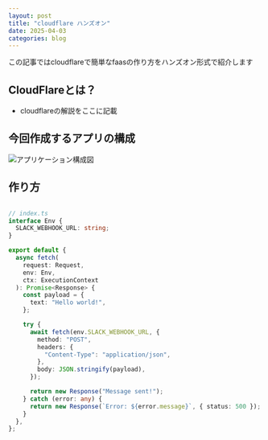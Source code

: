 ```yaml
---
layout: post
title: "cloudflare ハンズオン"
date: 2025-04-03
categories: blog
---
```


この記事ではcloudflareで簡単なfaasの作り方をハンズオン形式で紹介します

## CloudFlareとは？

- cloudflareの解説をここに記載

## 今回作成するアプリの構成

![アプリケーション構成図](/myblog/assets/images/cloudflare-diagram.png)

## 作り方

```typescript

// index.ts
interface Env {
  SLACK_WEBHOOK_URL: string;
}

export default {
  async fetch(
    request: Request,
    env: Env,
    ctx: ExecutionContext
  ): Promise<Response> {
    const payload = {
      text: "Hello world!",
    };

    try {
      await fetch(env.SLACK_WEBHOOK_URL, {
        method: "POST",
        headers: {
          "Content-Type": "application/json",
        },
        body: JSON.stringify(payload),
      });

      return new Response("Message sent!");
    } catch (error: any) {
      return new Response(`Error: ${error.message}`, { status: 500 });
    }
  },
};


```






